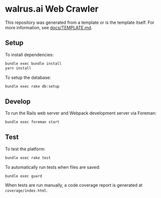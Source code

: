 # walrus.ai Web Crawler

This repository was generated from a template or is the template itself.  For more information, see [docs/TEMPLATE.md](./docs/TEMPLATE.md).

## Setup

To install dependencies:

```bash
bundle exec bundle install
yarn install
```

To setup the database:

```bash
bundle exec rake db:setup
```

## Develop

To run the Rails web server and Webpack development server via Foreman:

```bash
bundle exec foreman start
```

## Test

To test the platform:

```bash
bundle exec rake test
```

To automatically run tests when files are saved:

```
bundle exec guard
```

When tests are run manually, a code coverage report is generated at `coverage/index.html`.
